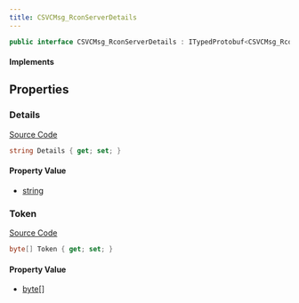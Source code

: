 ```yaml
---
title: CSVCMsg_RconServerDetails
---
```


```csharp
public interface CSVCMsg_RconServerDetails : ITypedProtobuf<CSVCMsg_RconServerDetails>, INativeHandle, INetMessage<CSVCMsg_RconServerDetails>, IDisposable
```

#### Implements

## Properties

### Details

[Source Code](https://github.com/swiftly-solution/swiftlys2/blob/main/managed/src/SwiftlyS2.Generated/Protobufs/Interfaces/CSVCMsg_RconServerDetails.cs#L21)

```csharp
string Details { get; set; }
```

#### Property Value

- [string](https://learn.microsoft.com/dotnet/api/system.string)

### Token

[Source Code](https://github.com/swiftly-solution/swiftlys2/blob/main/managed/src/SwiftlyS2.Generated/Protobufs/Interfaces/CSVCMsg_RconServerDetails.cs#L18)

```csharp
byte[] Token { get; set; }
```

#### Property Value

- [byte](https://learn.microsoft.com/dotnet/api/system.byte)[]

